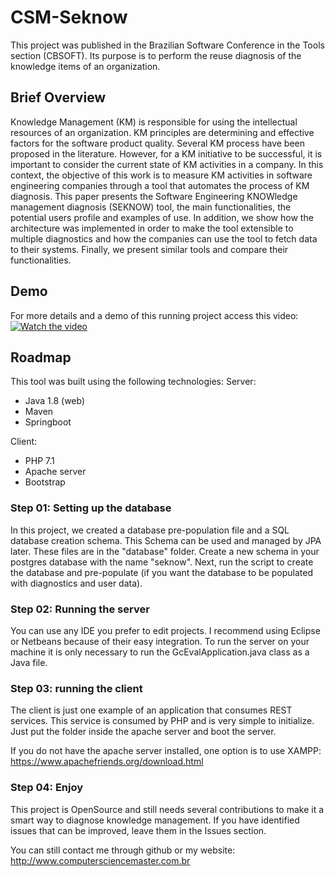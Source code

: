 # CSM-Seknow
This project was published in the Brazilian Software Conference in the Tools section (CBSOFT). Its purpose is to perform the reuse diagnosis of the knowledge items of an organization.

## Brief Overview

Knowledge Management (KM) is responsible for using the intellectual resources of an organization. KM principles are determining and effective factors for the software product quality. Several KM process have been proposed in the literature. However, for a KM initiative to be successful, it is important to consider the current state of KM activities in a company. In this context, the objective of this work is to measure KM activities in software engineering companies through a tool that automates the process of KM diagnosis. This paper presents the Software Engineering KNOWledge management diagnosis (SEKNOW) tool, the main functionalities, the potential users profile and examples of use. In addition, we show how the architecture was implemented in order to make the tool extensible to multiple diagnostics and how the companies can use the tool to fetch data to their systems. Finally, we present similar tools and compare their functionalities.

## Demo

For more details and a demo of this running project access this video: 
[![Watch the video](https://i9.ytimg.com/vi_webp/ZXIFxySHDHo/mqdefault.webp?v=5f7e01ad&sqp=CIi0rYoG&rs=AOn4CLC2PhZGcdfcGaCa_JvUIJnhuBHxMw)](https://www.youtube.com/watch?v=yh_Ypdkq3pw)


## Roadmap

This tool was built using the following technologies:
Server:
* Java 1.8 (web)
* Maven
* Springboot

Client:

* PHP 7.1
* Apache server
* Bootstrap

### Step 01: Setting up the database 

In this project, we created a database pre-population file and a SQL database creation schema. This Schema can be used and managed by JPA later. These files are in the "database" folder. Create a new schema in your postgres database with the name "seknow". Next, run the script to create the database and pre-populate (if you want the database to be populated with diagnostics and user data).

### Step 02: Running the server

You can use any IDE you prefer to edit projects. I recommend using Eclipse or Netbeans because of their easy integration. To run the server on your machine it is only necessary to run the GcEvalApplication.java class as a Java file.

### Step 03: running the client

The client is just one example of an application that consumes REST services. This service is consumed by PHP and is very simple to initialize. Just put the folder inside the apache server and boot the server.

If you do not have the apache server installed, one option is to use XAMPP: https://www.apachefriends.org/download.html

### Step 04: Enjoy

This project is OpenSource and still needs several contributions to make it a smart way to diagnose knowledge management. If you have identified issues that can be improved, leave them in the Issues section.

You can still contact me through github or my website: http://www.computersciencemaster.com.br


